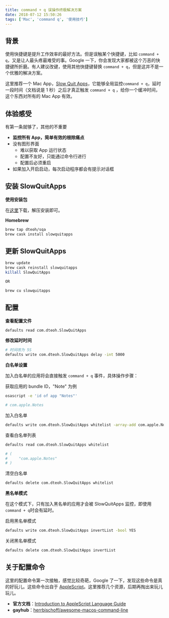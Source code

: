 ```yaml
---
title: command + q 误操作终极解决方案
date: 2018-07-12 15:50:26
tags: ['Mac', 'command q', '使用技巧']
---
```


## 背景

使用快捷键是提升工作效率的最好方法。但是误触某个快捷键，比如 `command + q`，又是让人最头疼最难受的事。Google 一下，你会发现大家都被这个万恶的快捷键所折磨。有人建议改键，使用其他快捷键替换 `command + q`，但是这并不是一个优雅的解决方案。

这里推荐一个 Mac App，[Slow Quit Apps](https://github.com/dteoh/SlowQuitApps)，它能够全局监控`command + q`，延时一段时间（文档说是 1 秒）之后才真正触发 `command + q` ，给你一个缓冲时间，这个东西对所有的 Mac App 有效。

## 体验感受

有第一条就够了，其他的不重要

- **监控所有 App，简单有效的根除痛点**
- 没有图形界面
    - 难以获取 App 运行状态
    - 配置不友好，只能通过命令行进行
    - 配置后必须重启
- 如果加入开启启动，每次启动程序都会有提示对话框

## 安装 SlowQuitApps

**使用安装包**

在[这里](https://github.com/dteoh/SlowQuitApps/releases)下载，解压安装即可。

**Homebrew**

```bash
brew tap dteoh/sqa
brew cask install slowquitapps
```

## 更新 SlowQuitApps

```bash
brew update
brew cask reinstall slowquitapps
killall SlowQuitApps

OR

brew cu slowquitapps
```

## 配置

**查看配置文件**

```bash
defaults read com.dteoh.SlowQuitApps
```

**修改延时时间**

```bash
# 时间改为 5S
defaults write com.dteoh.SlowQuitApps delay -int 5000
```

**白名单设置**

加入白名单的应用将会直接触发 `command + q` 事件，具体操作步骤：

获取应用的 bundle ID，"Note" 为例

```bash
osascript -e 'id of app "Notes"'

# com.apple.Notes
```

加入白名单

```bash
defaults write com.dteoh.SlowQuitApps whitelist -array-add com.apple.Notes
```

查看白名单列表

```bash
defaults read com.dteoh.SlowQuitApps whitelist

# (
#     "com.apple.Notes"
# )
```

清空白名单

```bash
defaults delete com.dteoh.SlowQuitApps whitelist
```

**黑名单模式**

在这个模式下，只有加入黑名单的应用才会被 SlowQuitApps 监控，即使用`command + q`时会有延时。

启用黑名单模式

```bash
defaults write com.dteoh.SlowQuitApps invertList -bool YES
```

关闭黑名单模式

```bash
defaults delete com.dteoh.SlowQuitApps invertList
```

## 关于配置命令

这里的配置命令第一次接触，感觉比较奇葩，Google 了一下，发现这些命令是真的好玩儿。这些命令出自于 [AppleScript](https://developer.apple.com/library/archive/documentation/AppleScript/Conceptual/AppleScriptLangGuide/introduction/ASLR_intro.html)。这里推荐几个资源，后期再掏出来玩儿玩儿。

- **官方文档**：[Introduction to AppleScript Language Guide](https://developer.apple.com/library/archive/documentation/AppleScript/Conceptual/AppleScriptLangGuide/introduction/ASLR_intro.html)
- **gayhub**：[herrbischoff/awesome-macos-command-line](https://github.com/herrbischoff/awesome-macos-command-line)
